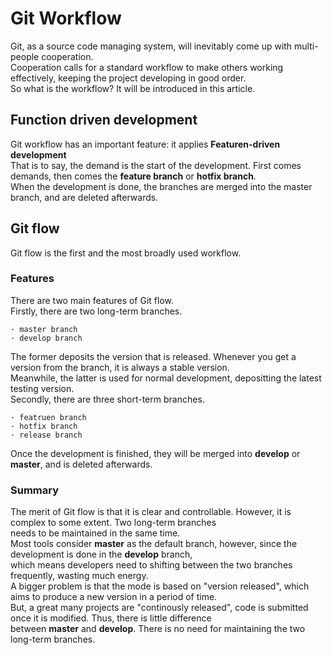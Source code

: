 # Git Workflow
Git, as a source code managing system, will inevitably come up with multi-people cooperation.  
Cooperation calls for a standard workflow to make others working effectively, keeping the project developing in good order.  
So what is the workflow? It will be introduced in this article.  
## Function driven development
Git workflow has an important feature: it applies **Featuren-driven development**  
That is to say, the demand is the start of the development. First comes demands, then comes the **feature branch** or **hotfix branch**.  
When the development is done, the branches are merged into the master branch, and are deleted afterwards.  
## Git flow
Git flow is the first and the most broadly used workflow.  
### Features
There are two main features of Git flow.  
Firstly, there are two long-term branches.
```
· master branch
· develop branch
```
The former deposits the version that is released. Whenever you get a version from the branch, it is always a stable version.  
Meanwhile, the latter is used for normal development, depositting the latest testing version.  
Secondly, there are three short-term branches.  
```
· featruen branch  
· hotfix branch  
· release branch
```
Once the development is finished, they will be merged into **develop** or **master**, and is deleted afterwards.  
### Summary
The merit of Git flow is that it is clear and controllable. However, it is complex to some extent. Two long-term branches  
needs to be maintained in the same time.  
Most tools consider **master** as the default branch, however, since the development is done in the **develop** branch,   
which means developers need to shifting between the two branches frequently, wasting much energy.  
A bigger problem is that the mode is based on "version released", which aims to produce a new version in a period of time.  
But, a great many projects are "continously released", code is submitted once it is modified. Thus, there is little difference  
between **master** and **develop**. There is no need for maintaining the two long-term branches.
